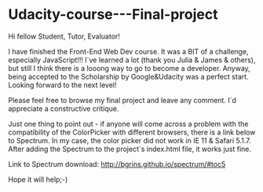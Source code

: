 # Udacity-course---Final-project

Hi fellow Student, Tutor, Evaluator!

I have finished the Front-End Web Dev course. It was a BIT of a challenge, especially JavaScript!!! I´ve learned a lot (thank you Julia & James & others), but still I think there is a looong way to go to become a developer. Anyway, being accepted to the Scholarship by Google&Udacity was a perfect start. Looking forward to the next level!

Please feel free to browse my final project and leave any comment. I´d appreciate a constructive critique.

Just one thing to point out - if anyone will come across a problem with the compatibility of the ColorPicker with different browsers, there is a link below to Spectrum. In my case, the color picker did not work in IE 11 & Safari 5.1.7. After adding the Spectrum to the project´s index.html file, it works just fine. 

Link to Spectrum download: http://bgrins.github.io/spectrum/#toc5

Hope it will help;-)
